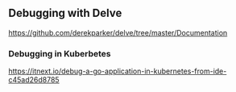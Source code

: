 ## Debugging with Delve

https://github.com/derekparker/delve/tree/master/Documentation


### Debugging in Kuberbetes

https://itnext.io/debug-a-go-application-in-kubernetes-from-ide-c45ad26d8785
